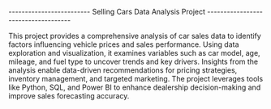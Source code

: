 ------------------------- Selling Cars Data Analysis Project ------------------------------------

This project provides a comprehensive analysis of car sales data to identify factors influencing vehicle prices and sales performance.
Using data exploration and visualization, it examines variables such as car model, age, mileage, and fuel type to uncover trends and key drivers.
Insights from the analysis enable data-driven recommendations for pricing strategies, inventory management, and targeted marketing.
The project leverages tools like Python, SQL, and Power BI to enhance dealership decision-making and improve sales forecasting accuracy.
